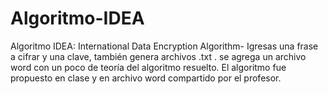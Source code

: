 # Algoritmo-IDEA
Algoritmo IDEA: International Data Encryption Algorithm- Igresas una frase a cifrar y una clave, también genera archivos .txt .
se agrega un archivo word con un poco de teoría del algoritmo resuelto.
El algoritmo fue propuesto en clase y en archivo word compartido por el profesor.
